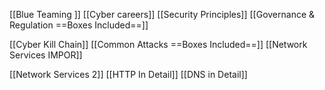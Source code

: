 
[[Blue Teaming ]]  [[Cyber careers]]    [[Security Principles]]   [[Governance & Regulation ==Boxes Included==]] 

[[Cyber Kill Chain]] [[Common Attacks ==Boxes Included==]] [[Network Services IMPOR]]

[[Network Services 2]] [[HTTP In Detail]] [[DNS in Detail]]


